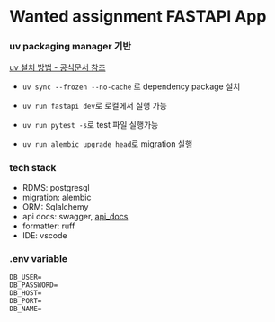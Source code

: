 # Wanted assignment FASTAPI App 

### uv packaging manager 기반
[uv 설치 방법 - 공식문서 참조](https://docs.astral.sh/uv/getting-started/installation/)

- `uv sync --frozen --no-cache` 로 dependency package 설치

- `uv run fastapi dev`로 로컬에서 실행 가능

- `uv run pytest -s`로 test 파일 실행가능

- `uv run alembic upgrade head`로 migration 실행

### tech stack
- RDMS: postgresql
- migration: alembic
- ORM: Sqlalchemy
- api docs: swagger, [api_docs](api_docs.json) 
- formatter: ruff
- IDE: vscode

### .env variable
```
DB_USER=
DB_PASSWORD=
DB_HOST=
DB_PORT=
DB_NAME=
```